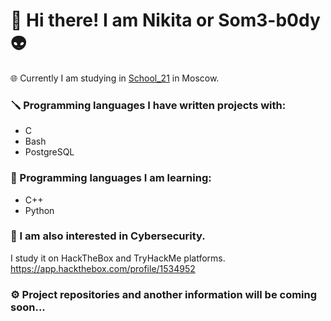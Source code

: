 # :vulcan_salute: Hi there! I am Nikita or Som3-b0dy :alien:  
:globe_with_meridians: Currently I am studying in [School_21](https://21-school.ru/) in Moscow.
### :screwdriver: Programming languages I have written projects with:
- C
- Bash
- PostgreSQL
### :notebook_with_decorative_cover: Programming languages I am learning:
- C++
- Python
### :closed_lock_with_key: I am also interested in Cybersecurity.
I study it on HackTheBox and TryHackMe platforms.  
https://app.hackthebox.com/profile/1534952
### :gear: Project repositories and another information will be coming soon...
<!--
**Som3-b0dy/Som3-b0dy** is a ✨ _special_ ✨ repository because its `README.md` (this file) appears on your GitHub profile.

Here are some ideas to get you started:

- 🔭 I’m currently working on ...
- 🌱 I’m currently learning ...
- 👯 I’m looking to collaborate on ...
- 🤔 I’m looking for help with ...
- 💬 Ask me about ...
- 📫 How to reach me: ...
- 😄 Pronouns: ...
- ⚡ Fun fact: ...
-->
